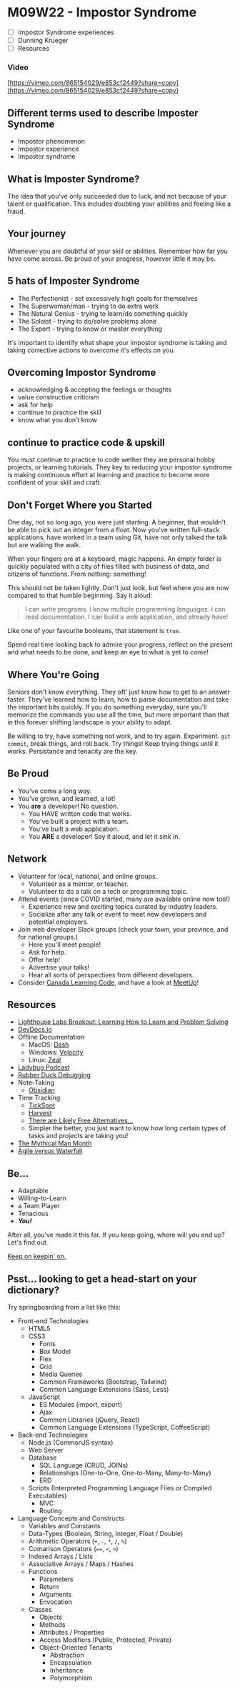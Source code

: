 # M09W22 - Impostor Syndrome

- [ ] Impostor Syndrome experiences
- [ ] Dunning Krueger
- [ ] Resources

### Video
[https://vimeo.com/865154029/e853cf2449?share=copy](https://vimeo.com/865154029/e853cf2449?share=copy)

## Different terms used to describe Imposter Syndrome

* Impostor phenomenon
* Impostor experience
* Impostor syndrome

## What is Imposter Syndrome?

The idea that you’ve only succeeded due to luck, and not because of your talent or qualification.
This includes doubting your abilities and feeling like a fraud.

## Your journey

Whenever you are doubtful of your skill or abilities. Remember how far you have come across. Be proud of your progress, however little it may be.

## 5 hats of Imposter Syndrome

* The Perfectionist - set excessively high goals for themselves
* The Superwoman/man - trying to do extra work
* The Natural Genius - trying to learn/do something quickly
* The Soloist - trying to do/solve problems alone
* The Expert -  trying to know or master everything

It's important to identify what shape your impostor syndrome is taking
and taking corrective actions to overcome it's effects on you.

## Overcoming Impostor Syndrome

* acknowledging & accepting the feelings or thoughts
* value constructive criticism
* ask for help
* continue to practice the skill
* know what you don’t know


## continue to practice code & upskill

You must continue to practice to code wether they are personal hobby projects,
or learning tutorials. They key to reducing your impostor syndrome is making continuous effort
at learning and practice to become more confident of your skill and craft.

## Don't Forget Where you Started

One day, not so long ago, you were just starting. A beginner, that wouldn't be able to pick out an integer from a float. Now you've written full-stack applications, have worked in a team using Git, have not only talked the talk but are walking the walk.

When your fingers are at a keyboard, magic happens. An empty folder is quickly populated with a city of files filled with business of data, and citizens of functions. From nothing: something!

This should not be taken lightly. Don't just look, but feel where you are now compared to that humble beginning. Say it aloud:

> I can write programs. I know multiple programming languages. I can read documentation. I can build a web application, and already have!

Like one of your favourite booleans, that statement is `true`.

Spend real time looking back to admire your progress, reflect on the present and what needs to be done, and keep an eye to what is yet to come!

## Where You're Going

Seniors don't know everything. They oft' just know how to get to an answer faster. They've learned how to learn, how to parse documentation and take the important bits quickly. If you do something everyday, sure you'll memorize the commands you use all the time, but more important than that in this forever shifting landscape is your ability to adapt.

Be willing to try, have something not work, and to try again. Experiment. `git commit`, break things, and roll back. Try things! Keep trying things until it works. Persistance and tenacity are the key.

## Be Proud

* You've come a long way.
* You've grown, and learned, a lot!
* You **are** a developer! No question.
    * You HAVE written code that works.
    * You've built a project with a team.
    * You've built a web application.
    * You **ARE** a developer! Say it aloud, and let it sink in.

## Network

* Volunteer for local, national, and online groups.
    * Volunteer as a mentor, or teacher.
    * Volunteer to do a talk on a tech or programming topic.
* Attend events (since COVID started, many are available online now too!)
    * Experience new and exciting topics curated by industry leaders.
    * Socialize after any talk or event to meet new developers and potential employers.
* Join web developer Slack groups (check your town, your province, and for national groups.)
    * Here you'll meet people!
    * Ask for help.
    * Offer help!
    * Advertise your talks!
    * Hear all sorts of perspectives from different developers.
* Consider [Canada Learning Code](https://www.canadalearningcode.ca/volunteer/), and have a look at [MeetUp](https://www.meetup.com/find/?keywords=web%20development&source=EVENTS)!

## Resources

* [Lighthouse Labs Breakout: Learning How to Learn and Problem Solving](https://github.com/WarrenUhrich/lighthouse-labs-learning-how-to-learn-and-problem-solving-breakout/tree/2022.12.13-web-flex-all-cohorts)
* [DevDocs.io](https://devdocs.io/)
* Offline Documentation
    * MacOS: [Dash](https://kapeli.com/dash)
    * Windows: [Velocity](https://velocity.silverlakesoftware.com/)
    * Linux: [Zeal](https://zealdocs.org/)
* [Ladybug Podcast](https://www.ladybug.dev/)
* [Rubber Duck Debugging](https://rubberduckdebugging.com/)
* Note-Taking
    * [Obsidian](https://obsidian.md/)
* Time Tracking
    * [TickSpot](https://www.tickspot.com/)
    * [Harvest](https://www.getharvest.com/)
    * [There are Likely Free Alternatives...](https://www.goodfirms.co/blog/7-top-free-and-open-source-time-tracking-software)
    * Simpler the better, you just want to know how long certain types of tasks and projects are taking you!
* [The Mythical Man Month](https://en.wikipedia.org/wiki/The_Mythical_Man-Month)
* [Agile versus Waterfall](https://www.ibm.com/cloud/blog/agile-vs-waterfall)

## Be...

* Adaptable
* Willing-to-Learn
* a Team Player
* Tenacious
* ***You!***

After all, you've made it this far. If you keep going, where will you end up? Let's find out.

[Keep on keepin' on.](https://www.youtube.com/watch?v=EJloTr4o8XY)

## Psst... looking to get a head-start on your dictionary?

Try springboarding from a list like this:

* Front-end Technologies
  * HTML5
  * CSS3
    * Fonts
    * Box Model
    * Flex
    * Grid
    * Media Queries
    * Common Frameworks (Bootstrap, Tailwind)
    * Common Language Extensions (Sass, Less)
  * JavaScript
    * ES Modules (import, export)
    * Ajax
    * Common Libraries (jQuery, React)
    * Common Language Extensions (TypeScript, CoffeeScript)
* Back-end Technologies
  * Node.js (CommonJS syntax)
  * Web Server
  * Database
    * SQL Language (CRUD, JOINs)
    * Relationships (One-to-One, One-to-Many, Many-to-Many)
    * ERD
  * Scripts (Interpreted Programming Language Files or Compiled Executables)
    * MVC
    * Routing
* Language Concepts and Constructs
  * Variables and Constants
  * Data-Types (Boolean, String, Integer, Float / Double)
  * Arithmetic Operators (`+`, `-`, `*`, `/`, `%`)
  * Comarison Operators (`==`, `<`, `>`)
  * Indexed Arrays / Lists
  * Associative Arrays / Maps / Hashes
  * Functions
    * Parameters
    * Return
    * Arguments
    * Envocation
  * Classes
    * Objects
    * Methods
    * Attributes / Properties
    * Access Modifiers (Public, Protected, Private)
    * Object-Oriented Tenants
      * Abstraction
      * Encapsulation
      * Inheritance
      * Polymorphism